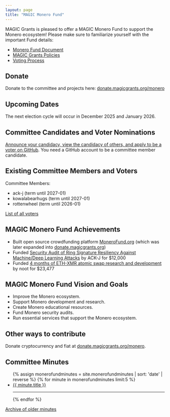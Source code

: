 ```yaml
---
layout: page
title: "MAGIC Monero Fund"
---
```


MAGIC Grants is pleased to offer a MAGIC Monero Fund to support the Monero ecosystem! Please make sure to familiarize yourself with the important Fund details:

* [Monero Fund Document](/funds/monero/monero_fund)
* [MAGIC Grants Policies](/about/documentation)
* [Voting Process](/funds/voting)

## Donate

Donate to the committee and projects here: [donate.magicgrants.org/monero](https://donate.magicgrants.org/monero)

## Upcoming Dates


The next election cycle will occur in December 2025 and January 2026.

<!--
* 5 December 2024: Committee and voter nominations open
* 31 December 2024: Committee and voter nominations close
* 6 January 2025: Voting opens
* 20 January 2025: Voting closes
* ~23 January 2025: Election results announced
* 31 January 2025: Newly elected members join the committee
-->

## Committee Candidates and Voter Nominations

[Announce your candidacy, view the candidacy of others, and apply to be a voter on GitHub](https://github.com/MAGICGrants/Monero-Fund-Elections). You need a GitHub account to be a committee member candidate.

## Existing Committee Members and Voters

Committee Members:
* ack-j (term until 2027-01)
* kowalabearhugs (term until 2027-01)
* rottenwheel (term until 2026-01)

[List of all voters](/funds/monero/monero_fund_voters)

## MAGIC Monero Fund Achievements

* Built open source crowdfunding platform [MoneroFund.org](https://monerofund.org) (which was later expanded into [donate.magicgrants.org](https://donate.magicgrants.org))
* Funded [Security Audit of Ring Signature Resiliency Against Machine/Deep Learning Attacks](https://github.com/MAGICGrants/Monero-Fund/issues/15) by ACK-J for $12,000
* Funded [4 months of ETH-XMR atomic swap research and development](https://www.gofundme.com/f/noot-ethxmr-atomic-swap-development-4-months) by noot for $23,477

## MAGIC Monero Fund Vision and Goals

* Improve the Monero ecosystem.
* Support Monero development and research.
* Create Monero educational resources.
* Fund Monero security audits.
* Run essential services that support the Monero ecosystem.

## Other ways to contribute

Donate cryptocurrency and fiat at [donate.magicgrants.org/monero](https://donate.magicgrants.org/monero).

## Committee Minutes

<ul class="post-list">
{% assign monerofundminutes = site.monerofundminutes | sort: 'date' | reverse %}
{% for minute in monerofundminutes limit:5 %}
  <li><article><a href="{{ site.url }}{{ minute.url }}"><div class="post-entry-title">{{ minute.title }}</div></a></article></li>
  <hr>
{% endfor %}
</ul>

[Archive of older minutes](https://github.com/MAGICGrants/MagicGrants.org/tree/master/posts/_monerofundminutes)
